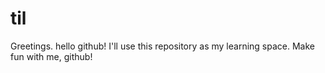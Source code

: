 # til

Greetings.
hello github!
I'll use this repository as my learning space.
Make fun with me, github!
